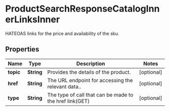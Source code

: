

# ProductSearchResponseCatalogInnerLinksInner

HATEOAS links for the price and availability of the sku.

## Properties

| Name | Type | Description | Notes |
|------------ | ------------- | ------------- | -------------|
|**topic** | **String** | Provides the details of the product. |  [optional] |
|**href** | **String** | The URL endpoint for accessing the relevant data.. |  [optional] |
|**type** | **String** | The type of call that can be made to the href link(GET) |  [optional] |



